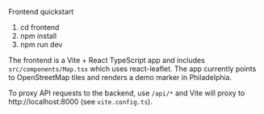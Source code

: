 Frontend quickstart

1. cd frontend
2. npm install
3. npm run dev

The frontend is a Vite + React TypeScript app and includes `src/components/Map.tsx` which uses react-leaflet. The app currently points to OpenStreetMap tiles and renders a demo marker in Philadelphia.

To proxy API requests to the backend, use `/api/*` and Vite will proxy to http://localhost:8000 (see `vite.config.ts`).
